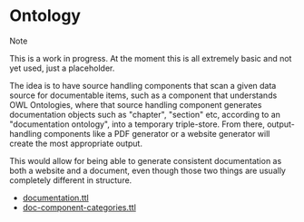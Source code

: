 # Ontology

> [!NOTE]
>
> This is a work in progress.
> At the moment this is all extremely basic and not yet used, just a placeholder.

The idea is to have source handling components that scan a given data source
for documentable items, such as a component that understands OWL Ontologies,
where that source handling component generates documentation objects such as
"chapter", "section" etc, according to an "documentation ontology", into a
temporary triple-store. From there, output-handling components like a PDF
generator or a website generator will create the most appropriate output.

This would allow for being able to generate consistent documentation as both
a website and a document, even though those two things are usually completely
different in structure.

- [documentation.ttl](./documentation.ttl)
- [doc-component-categories.ttl](./doc-component-categories.ttl)
